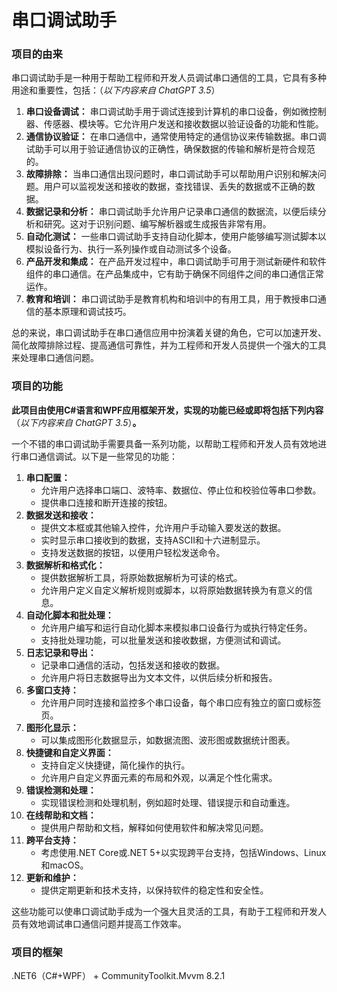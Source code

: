 # 串口调试助手
### 项目的由来

串口调试助手是一种用于帮助工程师和开发人员调试串口通信的工具，它具有多种用途和重要性，包括：（*以下内容来自 ChatGPT 3.5*）

1. **串口设备调试：** 串口调试助手用于调试连接到计算机的串口设备，例如微控制器、传感器、模块等。它允许用户发送和接收数据以验证设备的功能和性能。
2. **通信协议验证：** 在串口通信中，通常使用特定的通信协议来传输数据。串口调试助手可以用于验证通信协议的正确性，确保数据的传输和解析是符合规范的。
3. **故障排除：** 当串口通信出现问题时，串口调试助手可以帮助用户识别和解决问题。用户可以监视发送和接收的数据，查找错误、丢失的数据或不正确的数据。
4. **数据记录和分析：** 串口调试助手允许用户记录串口通信的数据流，以便后续分析和研究。这对于识别问题、编写解析器或生成报告非常有用。
5. **自动化测试：** 一些串口调试助手支持自动化脚本，使用户能够编写测试脚本以模拟设备行为、执行一系列操作或自动测试多个设备。
6. **产品开发和集成：** 在产品开发过程中，串口调试助手可用于测试新硬件和软件组件的串口通信。在产品集成中，它有助于确保不同组件之间的串口通信正常运作。
7. **教育和培训：** 串口调试助手是教育机构和培训中的有用工具，用于教授串口通信的基本原理和调试技巧。

总的来说，串口调试助手在串口通信应用中扮演着关键的角色，它可以加速开发、简化故障排除过程、提高通信可靠性，并为工程师和开发人员提供一个强大的工具来处理串口通信问题。

### 项目的功能

**此项目由使用C#语言和WPF应用框架开发，实现的功能已经或即将包括下列内容**（*以下内容来自 ChatGPT 3.5*）**。**

一个不错的串口调试助手需要具备一系列功能，以帮助工程师和开发人员有效地进行串口通信调试。以下是一些常见的功能：

1. **串口配置：**
   - 允许用户选择串口端口、波特率、数据位、停止位和校验位等串口参数。
   - 提供串口连接和断开连接的按钮。
2. **数据发送和接收：**
   - 提供文本框或其他输入控件，允许用户手动输入要发送的数据。
   - 实时显示串口接收到的数据，支持ASCII和十六进制显示。
   - 支持发送数据的按钮，以便用户轻松发送命令。
3. **数据解析和格式化：**
   - 提供数据解析工具，将原始数据解析为可读的格式。
   - 允许用户定义自定义解析规则或脚本，以将原始数据转换为有意义的信息。
4. **自动化脚本和批处理：**
   - 允许用户编写和运行自动化脚本来模拟串口设备行为或执行特定任务。
   - 支持批处理功能，可以批量发送和接收数据，方便测试和调试。
5. **日志记录和导出：**
   - 记录串口通信的活动，包括发送和接收的数据。
   - 允许用户将日志数据导出为文本文件，以供后续分析和报告。
6. **多窗口支持：**
   - 允许用户同时连接和监控多个串口设备，每个串口应有独立的窗口或标签页。
7. **图形化显示：**
   - 可以集成图形化数据显示，如数据流图、波形图或数据统计图表。
8. **快捷键和自定义界面：**
   - 支持自定义快捷键，简化操作的执行。
   - 允许用户自定义界面元素的布局和外观，以满足个性化需求。
9. **错误检测和处理：**
   - 实现错误检测和处理机制，例如超时处理、错误提示和自动重连。
10. **在线帮助和文档：**
    - 提供用户帮助和文档，解释如何使用软件和解决常见问题。
11. **跨平台支持：**
    - 考虑使用.NET Core或.NET 5+以实现跨平台支持，包括Windows、Linux和macOS。
12. **更新和维护：**
    - 提供定期更新和技术支持，以保持软件的稳定性和安全性。

这些功能可以使串口调试助手成为一个强大且灵活的工具，有助于工程师和开发人员有效地调试串口通信问题并提高工作效率。

### 项目的框架

.NET6（C#+WPF） + CommunityToolkit.Mvvm 8.2.1
